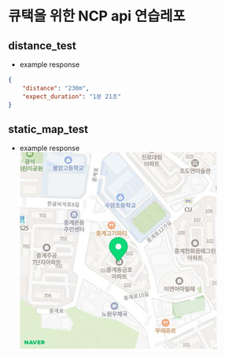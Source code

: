 # 큐택을 위한 NCP api 연습레포
## distance_test
- example response
```json
{
	"distance": "230m",
	"expect_duration": "1분 21초"
}
```
## static_map_test
- example response
![Alt text](map_image.png)